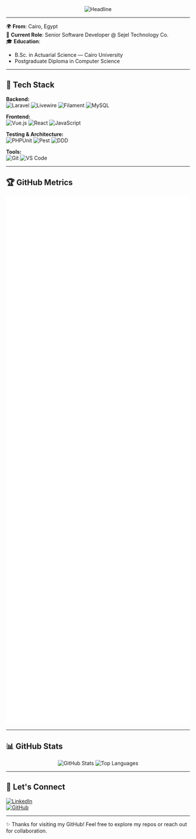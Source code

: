 <div align="center">
  <img src="https://readme-typing-svg.herokuapp.com?color=%236FDA44&size=28&center=true&vCenter=true&width=600&height=45&lines=Hi+there,+It's+Esraa+Mahmoud+%F0%9F%91%8B;Senior+Software+Developer;Full+Stack+(PHP+%7C+Laravel+%7C+Vue.js)" alt="Headline" />
</div>

---

🌍 **From**: Cairo, Egypt  
💼 **Current Role**: Senior Software Developer @ Sejel Technology Co.  
🎓 **Education**:  
- B.Sc. in Actuarial Science — Cairo University  
- Postgraduate Diploma in Computer Science  

---

## 🚀 Tech Stack

**Backend:**  
![Laravel](https://img.shields.io/badge/-Laravel-red?style=flat-square&logo=laravel&logoColor=white) 
![Livewire](https://img.shields.io/badge/-Livewire-blueviolet?style=flat-square&logo=laravel&logoColor=white) 
![Filament](https://img.shields.io/badge/-Filament-green?style=flat-square) 
![MySQL](https://img.shields.io/badge/-MySQL-orange?style=flat-square&logo=mysql&logoColor=white)

**Frontend:**  
![Vue.js](https://img.shields.io/badge/-Vuejs-42b883?style=flat-square&logo=vue.js&logoColor=white) 
![React](https://img.shields.io/badge/-React-61dafb?style=flat-square&logo=react&logoColor=black) 
![JavaScript](https://img.shields.io/badge/-JavaScript-f7df1e?style=flat-square&logo=javascript&logoColor=black)

**Testing & Architecture:**  
![PHPUnit](https://img.shields.io/badge/-PHPUnit-3776ab?style=flat-square) 
![Pest](https://img.shields.io/badge/-Pest-ec407a?style=flat-square) 
![DDD](https://img.shields.io/badge/-Domain%20Driven%20Design-purple?style=flat-square)

**Tools:**  
![Git](https://img.shields.io/badge/-Git-f05032?style=flat-square&logo=git&logoColor=white) 
![VS Code](https://img.shields.io/badge/-VS%20Code-0078d7?style=flat-square&logo=visualstudiocode&logoColor=white)

---

## 🏆 GitHub Metrics
<p align="center">
  <img src="/github-metrics.svg" alt="GitHub Metrics" width="600"/>
</p>

---

## 📊 GitHub Stats

<p align="center">
  <img src="https://github-readme-stats.vercel.app/api?username=DevEsraaMahmoud&show_icons=true&theme=radical" alt="GitHub Stats" height="160"/>
  <img src="https://github-readme-stats.vercel.app/api/top-langs/?username=DevEsraaMahmoud&layout=compact&theme=radical" alt="Top Languages" height="160"/>
</p>

---

## 💬 Let's Connect

[![LinkedIn](https://img.shields.io/badge/-LinkedIn-blue?style=for-the-badge&logo=linkedin)](https://linkedin.com/in/esraa-mahmoud)  
[![GitHub](https://img.shields.io/badge/-GitHub-black?style=for-the-badge&logo=github)](https://github.com/DevEsraaMahmoud)  

---

✨ Thanks for visiting my GitHub! Feel free to explore my repos or reach out for collaboration.
